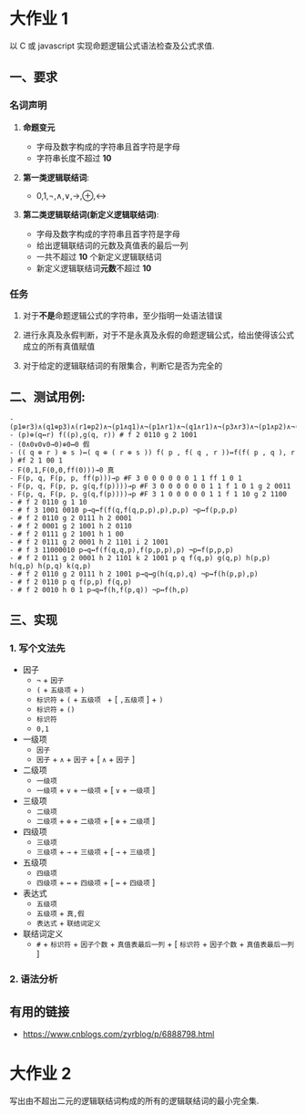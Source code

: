 # 大作业 1
以 C 或 javascript 实现命题逻辑公式语法检查及公式求值.

## 一、要求

### 名词声明

1. **命题变元** 
    - 字母及数字构成的字符串且首字符是字母 
    - 字符串长度不超过 **10** 

1. **第一类逻辑联结词**: 
    - 0,1,¬,∧,∨,→,⊕,↔ 

1. **第二类逻辑联结词(新定义逻辑联结词)**: 
    - 字母及数字构成的字符串且首字符是字母 
    - 给出逻辑联结词的元数及真值表的最后一列 
    - 一共不超过 **10** 个新定义逻辑联结词
    - 新定义逻辑联结词**元数**不超过 **10** 

### 任务

1. 对于**不是**命题逻辑公式的字符串，至少指明一处语法错误

1. 进行永真及永假判断，对于不是永真及永假的命题逻辑公式，给出使得该公式成立的所有真值赋值 

1. 对于给定的逻辑联结词的有限集合，判断它是否为完全的 

## 二、测试用例: 

```
- (p1⊕r3)∧(q1⊕p3)∧(r1⊕p2)∧¬(p1∧q1)∧¬(p1∧r1)∧¬(q1∧r1)∧¬(p3∧r3)∧¬(p1∧p2)∧¬(p1∧p3)∧¬(p2∧p3)∧¬(r1∧r3)
- (p)⊕(q↔r) f((p),g(q, r)) # f 2 0110 g 2 1001 
- (0∧0∨0∨0→0)⊕0↔0 假
- (( q ⊕ r ) ⊕ s )↔( q ⊕ ( r ⊕ s )) f( p , f( q , r ))↔f(f( p , q ), r ) #f 2 1 00 1 
- F(0,1,F(0,0,ff(0)))→0 真
- F(p, q, F(p, p, ff(p)))→p #F 3 0 0 0 0 0 0 1 1 ff 1 0 1
- F(p, q, F(p, p, g(q,f(p))))→p #F 3 0 0 0 0 0 0 1 1 f 1 0 1 g 2 0011
- F(p, q, F(p, p, g(q,f(p))))→p #F 3 1 0 0 0 0 0 1 1 f 1 10 g 2 1100
- # f 2 0110 g 1 10 
- # f 3 1001 0010 p→q↔f(f(q,f(q,p,p),p),p,p) ¬p↔f(p,p,p)
- # f 2 0110 g 2 0111 h 2 0001 
- # f 2 0001 g 2 1001 h 2 0110 
- # f 2 0111 g 2 1001 h 1 00 
- # f 2 0111 g 2 0001 h 2 1101 i 2 1001 
- # f 3 11000010 p→q↔f(f(q,q,p),f(p,p,p),p) ¬p↔f(p,p,p)
- # f 2 0111 g 2 0001 h 2 1101 k 2 1001 p q f(q,p) g(q,p) h(p,p) h(q,p) h(p,q) k(q,p)
- # f 2 0110 g 2 0111 h 2 1001 p→q↔g(h(q,p),q) ¬p↔f(h(p,p),p)
- # f 2 0110 p q f(p,p) f(q,p)
- # f 2 0010 h 0 1 p→q↔f(h,f(p,q)) ¬p↔f(h,p) 
```

## 三、实现



### 1. 写个文法先




- 因子
    - `¬` + `因子`
    - `(` + `五级项` + `)`
    - `标识符` + `(` + `五级项 ` + [ `,五级项` ] + `)`
    - `标识符` + `()`
    - `标识符`
    - `0,1`
- 一级项
    - `因子`
    - `因子` + `∧` + `因子` + [ `∧` + `因子` ]     
- 二级项
    - `一级项`
    - `一级项` + `∨` + `一级项` + [ `∨` + `一级项` ]
- 三级项
    - `二级项`
    - `二级项` + `⊕` + `二级项` + [ `⊕` + `二级项` ]
- 四级项
    - `三级项`
    - `三级项` + `→` + `三级项` + [ `→` + `三级项` ]
- 五级项
    - `四级项`
    - `四级项` + `↔` + `四级项` + [ `↔` + `四级项` ]
- 表达式
    - `五级项`
    - `五级项` + `真,假`
    - `表达式` + `联结词定义`
- 联结词定义
    - `#` + `标识符` + `因子个数` + `真值表最后一列` + [ `标识符` + `因子个数` + `真值表最后一列` ]


### 2. 语法分析




## 有用的链接

- https://www.cnblogs.com/zyrblog/p/6888798.html  


# 大作业 2
写出由不超出二元的逻辑联结词构成的所有的逻辑联结词的最小完全集. 


